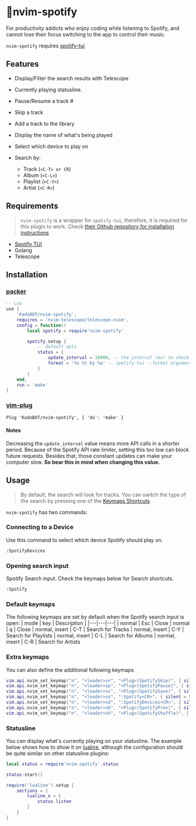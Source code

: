 # 🎵nvim-spotify

For productivity addicts who enjoy coding while listening to Spotify, and cannot lose their focus switching to the app to control their music.

`nvim-spotify` requires [spotify-tui](https://github.com/Rigellute/spotify-tui)

## Features
-   Display/Filter the search results with Telescope  

-   Currently playing statusline.  

-   Pause/Resume a track  #

-   Skip a track  

-   Add a track to the library  

-   Display the name of what's being played  

-   Select which device to play on  

-   Search by:
    -   Track (`<C-T> or CR`)
    -   Album (`<C-L>`)
    -   Playlist (`<C-Y>`)
    -   Artist (`<C-R>`)

## Requirements
> `nvim-spotify` is a wrapper for `spotify-tui`, therefore, it is required for this plugin to work. Check [their Github
> repository for installation instructions](https://github.com/Rigellute/spotify-tui#installation)

-   [Spotify TUI](https://github.com/Rigellute/spotify-tui)
-   Golang
-   Telescope

## Installation

### [packer](https://github.com/wbthomason/packer.nvim)
```lua
-- Lua
use {
    'KadoBOT/nvim-spotify',
    requires = 'nvim-telescope/telescope.nvim',
    config = function()
        local spotify = require'nvim-spotify'

        spotify.setup {
            -- default opts
            status = {
                update_interval = 10000, -- the interval (ms) to check for what's currently playing
                format = '%s %t by %a' -- spotify-tui --format argument
            }
        }
    end,
    run = 'make'
}
```

### [vim-plug](https://github.com/junegunn/vim-plug)
```viml
Plug 'KadoBOT/nvim-spotify', { 'do': 'make' }
```

#### Notes
Decreasing the `update_interval` value means more API calls in a shorter period. Because of the Spotify API rate limiter, setting this too low can block future requests.
Besides that, those constant updates can make your computer slow. 
**So bear this in mind when changing this value.**

## Usage
> By default, the search will look for tracks. You can switch the type of the search by pressing one of the [Keymaps Shortcuts](#default-keymaps)  

`nvim-spotify` has two commands:

### Connecting to a Device
Use this command to select which device Spotify should play on.
```bash
:SpotifyDevices
```

### Opening search input
Spotify Search input. Check the keymaps below for Search shortcuts.
```bash
:Spotify
```

### Default keymaps
The following keymaps are set by default when the Spotify search input is open:
| mode | key | Description |
|---|---|---|
| normal | Esc | Close
| normal | q | Close
| normal, insert | C-T | Search for Tracks
| normal, insert | C-Y | Search for Playlists
| normal, insert | C-L | Search for Albums
| normal, insert | C-R | Search for Artists

### Extra keymaps
 You can also define the additional following keymaps
```lua
vim.api.nvim_set_keymap("n", "<leader>sn", "<Plug>(SpotifySkip)", { silent = true }) -- Skip the current track
vim.api.nvim_set_keymap("n", "<leader>sp", "<Plug>(SpotifyPause)", { silent = true }) -- Pause/Resume the current track
vim.api.nvim_set_keymap("n", "<leader>ss", "<Plug>(SpotifySave)", { silent = true }) -- Add the current track to your library
vim.api.nvim_set_keymap("n", "<leader>so", ":Spotify<CR>", { silent = true }) -- Open Spotify Search window
vim.api.nvim_set_keymap("n", "<leader>sd", ":SpotifyDevices<CR>", { silent = true }) -- Open Spotify Devices window
vim.api.nvim_set_keymap("n", "<leader>sb", "<Plug>(SpotifyPrev)", { silent = true }) -- Go back to the previous track
vim.api.nvim_set_keymap("n", "<leader>sh", "<Plug>(SpotifyShuffle)", { silent = true }) -- Toggles shuffle mode
```

### Statusline
You can display what's currently playing on your statusline. The example below shows how to show it on [lualine](https://github.com/nvim-lualine/lualine.nvim),
although the configuration should be quite similar on other statusline plugins:
```lua
local status = require'nvim-spotify'.status

status:start()

require('lualine').setup {
    sections = {
        lualine_x = {
            status.listen
        }
    }
}
```
